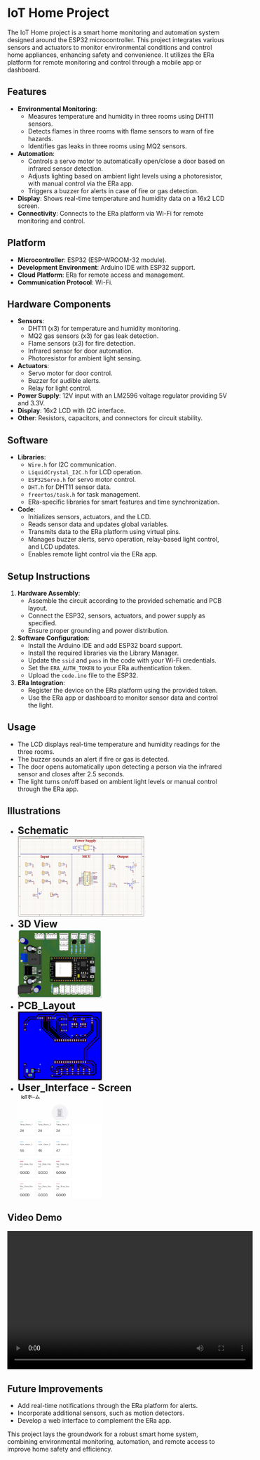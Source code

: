 # IoT Home Project

The IoT Home project is a smart home monitoring and automation system designed around the ESP32 microcontroller. This project integrates various sensors and actuators to monitor environmental conditions and control home appliances, enhancing safety and convenience. It utilizes the ERa platform for remote monitoring and control through a mobile app or dashboard.

## Features
- **Environmental Monitoring**: 
  - Measures temperature and humidity in three rooms using DHT11 sensors.
  - Detects flames in three rooms with flame sensors to warn of fire hazards.
  - Identifies gas leaks in three rooms using MQ2 sensors.
- **Automation**: 
  - Controls a servo motor to automatically open/close a door based on infrared sensor detection.
  - Adjusts lighting based on ambient light levels using a photoresistor, with manual control via the ERa app.
  - Triggers a buzzer for alerts in case of fire or gas detection.
- **Display**: Shows real-time temperature and humidity data on a 16x2 LCD screen.
- **Connectivity**: Connects to the ERa platform via Wi-Fi for remote monitoring and control.

## Platform
- **Microcontroller**: ESP32 (ESP-WROOM-32 module).
- **Development Environment**: Arduino IDE with ESP32 support.
- **Cloud Platform**: ERa for remote access and management.
- **Communication Protocol**: Wi-Fi.

## Hardware Components
- **Sensors**: 
  - DHT11 (x3) for temperature and humidity monitoring.
  - MQ2 gas sensors (x3) for gas leak detection.
  - Flame sensors (x3) for fire detection.
  - Infrared sensor for door automation.
  - Photoresistor for ambient light sensing.
- **Actuators**: 
  - Servo motor for door control.
  - Buzzer for audible alerts.
  - Relay for light control.
- **Power Supply**: 12V input with an LM2596 voltage regulator providing 5V and 3.3V.
- **Display**: 16x2 LCD with I2C interface.
- **Other**: Resistors, capacitors, and connectors for circuit stability.

## Software
- **Libraries**: 
  - `Wire.h` for I2C communication.
  - `LiquidCrystal_I2C.h` for LCD operation.
  - `ESP32Servo.h` for servo motor control.
  - `DHT.h` for DHT11 sensor data.
  - `freertos/task.h` for task management.
  - ERa-specific libraries for smart features and time synchronization.
- **Code**: 
  - Initializes sensors, actuators, and the LCD.
  - Reads sensor data and updates global variables.
  - Transmits data to the ERa platform using virtual pins.
  - Manages buzzer alerts, servo operation, relay-based light control, and LCD updates.
  - Enables remote light control via the ERa app.

## Setup Instructions
1. **Hardware Assembly**: 
   - Assemble the circuit according to the provided schematic and PCB layout.
   - Connect the ESP32, sensors, actuators, and power supply as specified.
   - Ensure proper grounding and power distribution.
2. **Software Configuration**: 
   - Install the Arduino IDE and add ESP32 board support.
   - Install the required libraries via the Library Manager.
   - Update the `ssid` and `pass` in the code with your Wi-Fi credentials.
   - Set the `ERA_AUTH_TOKEN` to your ERa authentication token.
   - Upload the `code.ino` file to the ESP32.
3. **ERa Integration**: 
   - Register the device on the ERa platform using the provided token.
   - Use the ERa app or dashboard to monitor sensor data and control the light.

## Usage
- The LCD displays real-time temperature and humidity readings for the three rooms.
- The buzzer sounds an alert if fire or gas is detected.
- The door opens automatically upon detecting a person via the infrared sensor and closes after 2.5 seconds.
- The light turns on/off based on ambient light levels or manual control through the ERa app.

## Illustrations
- **<span style="font-size: 1.6em;">Schematic</span>**  
  <img src="image\Schematic.png" alt="Alt text" width="60%">
- **<span style="font-size: 1.6em;">3D View</span>**  
  <img src="image\3D_View.png" alt="Alt text" width="40%">  
- **<span style="font-size: 1.6em;">PCB_Layout</span>**  
  <img src="image\PCB_Layout.png" alt="Alt text" width="40%">
- **<span style="font-size: 1.6em;">User_Interface - Screen</span>**  
  <img src="image\Era_Interface.png" alt="Alt text" width="40%">
## Video Demo
<video width="560" height="315" controls>
  <source src="video_demo\demo_vid.mp4" type="video/mp4">
  Your browser does not support the video tag.
</video>

## Future Improvements
- Add real-time notifications through the ERa platform for alerts.
- Incorporate additional sensors, such as motion detectors.
- Develop a web interface to complement the ERa app.

This project lays the groundwork for a robust smart home system, combining environmental monitoring, automation, and remote access to improve home safety and efficiency.